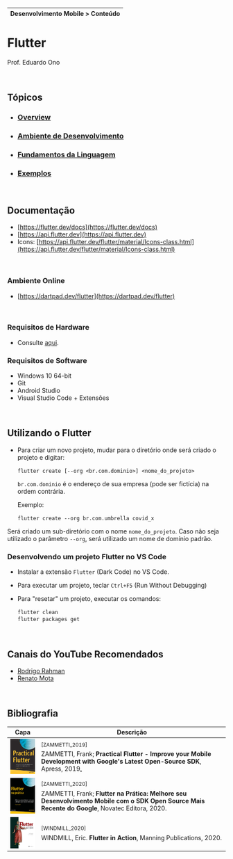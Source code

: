 | Desenvolvimento Mobile > Conteúdo |
| --- |

# Flutter

Prof. Eduardo Ono

<br>

## Tópicos

* ### [Overview](./00-overview)
* ### [Ambiente de Desenvolvimento](./02-ambiente-de-desenvolvimento)
* ### [Fundamentos da Linguagem](./fundamentos)
* ### [Exemplos](./exemplos)

<br>

## Documentação

* [https://flutter.dev/docs](https://flutter.dev/docs)
* [https://api.flutter.dev](https://api.flutter.dev)
* Icons: [https://api.flutter.dev/flutter/material/Icons-class.html](https://api.flutter.dev/flutter/material/Icons-class.html)

<br>

### Ambiente Online

* [https://dartpad.dev/flutter](https://dartpad.dev/flutter)

<br>

### Requisitos de Hardware

* Consulte [aqui](../../ambiente-de-desenvolvimento/).

### Requisitos de Software

* Windows 10 64-bit
* Git
* Android Studio
* Visual Studio Code + Extensões

<br>

## Utilizando o Flutter

* Para criar um novo projeto, mudar para o diretório onde será criado o projeto e digitar:

  ```
  flutter create [--org <br.com.dominio>] <nome_do_projeto>
  ```

  `br.com.dominio` é o endereço de sua empresa (pode ser fictícia) na ordem contrária.

  Exemplo:

  ```
  flutter create --org br.com.umbrella covid_x
  ```

 Será criado um sub-diretório com o nome `nome_do_projeto`.
 Caso não seja utilizado o parâmetro `--org`, será utilizado um nome de domínio padrão.

### Desenvolvendo um projeto Flutter no VS Code

* Instalar a extensão `Flutter` (Dark Code) no VS Code.

* Para executar um projeto, teclar `Ctrl+F5` (Run Without Debugging)

* Para "resetar" um projeto, executar os comandos:

  ```
  flutter clean
  flutter packages get
  ```

<br>

## Canais do YouTube Recomendados

* [Rodrigo Rahman](https://www.youtube.com/channel/UC5hvPObwya8kzWWB-wmVlXg)
* [Renato Mota](https://www.youtube.com/channel/UCd-vLa_qcKve3CsDFlYiygA)

<br>

## Bibliografia

| Capa | Descrição |
| :-:  | --- |
| <img src="../../referencias/capas/ZAMMETTI_2019.jpg" width="100px"> | <sup>[ZAMMETTI_2019]</sup><br>ZAMMETTI, Frank; __Practical Flutter - Improve your Mobile Development with Google's Latest Open-Source SDK__, Apress, 2019[.](https://app.box.com/s/12e9ajfceiv9n29ojq81bqegrac87fp9)
| <img src="../../referencias/capas/ZAMMETTI_2020.jpg" width="100px"> | <sup>[ZAMMETTI_2020]</sup><br>ZAMMETTI, Frank; __Flutter na Prática: Melhore seu Desenvolvimento Mobile com o SDK Open Source Mais Recente do Google__, Novatec Editora, 2020.
| <img src="../../referencias/capas/WINDMILL_2020.jpg" width="100px"> | <sup>[WINDMILL_2020]</sup><br>WINDMILL, Eric. __Flutter in Action__, Manning Publications, 2020.

<br>
